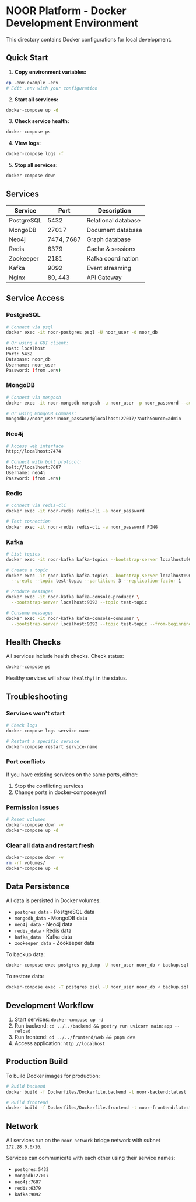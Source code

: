 # NOOR Platform - Docker Development Environment

This directory contains Docker configurations for local development.

## Quick Start

1. **Copy environment variables:**
```bash
cp .env.example .env
# Edit .env with your configuration
```

2. **Start all services:**
```bash
docker-compose up -d
```

3. **Check service health:**
```bash
docker-compose ps
```

4. **View logs:**
```bash
docker-compose logs -f
```

5. **Stop all services:**
```bash
docker-compose down
```

## Services

| Service | Port | Description |
|---------|------|-------------|
| PostgreSQL | 5432 | Relational database |
| MongoDB | 27017 | Document database |
| Neo4j | 7474, 7687 | Graph database |
| Redis | 6379 | Cache & sessions |
| Zookeeper | 2181 | Kafka coordination |
| Kafka | 9092 | Event streaming |
| Nginx | 80, 443 | API Gateway |

## Service Access

### PostgreSQL
```bash
# Connect via psql
docker exec -it noor-postgres psql -U noor_user -d noor_db

# Or using a GUI client:
Host: localhost
Port: 5432
Database: noor_db
Username: noor_user
Password: (from .env)
```

### MongoDB
```bash
# Connect via mongosh
docker exec -it noor-mongodb mongosh -u noor_user -p noor_password --authenticationDatabase admin

# Or using MongoDB Compass:
mongodb://noor_user:noor_password@localhost:27017/?authSource=admin
```

### Neo4j
```bash
# Access web interface
http://localhost:7474

# Connect with bolt protocol:
bolt://localhost:7687
Username: neo4j
Password: (from .env)
```

### Redis
```bash
# Connect via redis-cli
docker exec -it noor-redis redis-cli -a noor_password

# Test connection
docker exec -it noor-redis redis-cli -a noor_password PING
```

### Kafka
```bash
# List topics
docker exec -it noor-kafka kafka-topics --bootstrap-server localhost:9092 --list

# Create a topic
docker exec -it noor-kafka kafka-topics --bootstrap-server localhost:9092 \
  --create --topic test-topic --partitions 3 --replication-factor 1

# Produce messages
docker exec -it noor-kafka kafka-console-producer \
  --bootstrap-server localhost:9092 --topic test-topic

# Consume messages
docker exec -it noor-kafka kafka-console-consumer \
  --bootstrap-server localhost:9092 --topic test-topic --from-beginning
```

## Health Checks

All services include health checks. Check status:

```bash
docker-compose ps
```

Healthy services will show `(healthy)` in the status.

## Troubleshooting

### Services won't start
```bash
# Check logs
docker-compose logs service-name

# Restart a specific service
docker-compose restart service-name
```

### Port conflicts
If you have existing services on the same ports, either:
1. Stop the conflicting services
2. Change ports in docker-compose.yml

### Permission issues
```bash
# Reset volumes
docker-compose down -v
docker-compose up -d
```

### Clear all data and restart fresh
```bash
docker-compose down -v
rm -rf volumes/
docker-compose up -d
```

## Data Persistence

All data is persisted in Docker volumes:
- `postgres_data` - PostgreSQL data
- `mongodb_data` - MongoDB data
- `neo4j_data` - Neo4j data
- `redis_data` - Redis data
- `kafka_data` - Kafka data
- `zookeeper_data` - Zookeeper data

To backup data:
```bash
docker-compose exec postgres pg_dump -U noor_user noor_db > backup.sql
```

To restore data:
```bash
docker-compose exec -T postgres psql -U noor_user noor_db < backup.sql
```

## Development Workflow

1. Start services: `docker-compose up -d`
2. Run backend: `cd ../../backend && poetry run uvicorn main:app --reload`
3. Run frontend: `cd ../../frontend/web && pnpm dev`
4. Access application: `http://localhost`

## Production Build

To build Docker images for production:

```bash
# Build backend
docker build -f Dockerfiles/Dockerfile.backend -t noor-backend:latest ../..

# Build frontend
docker build -f Dockerfiles/Dockerfile.frontend -t noor-frontend:latest ../..
```

## Network

All services run on the `noor-network` bridge network with subnet `172.28.0.0/16`.

Services can communicate with each other using their service names:
- `postgres:5432`
- `mongodb:27017`
- `neo4j:7687`
- `redis:6379`
- `kafka:9092`
